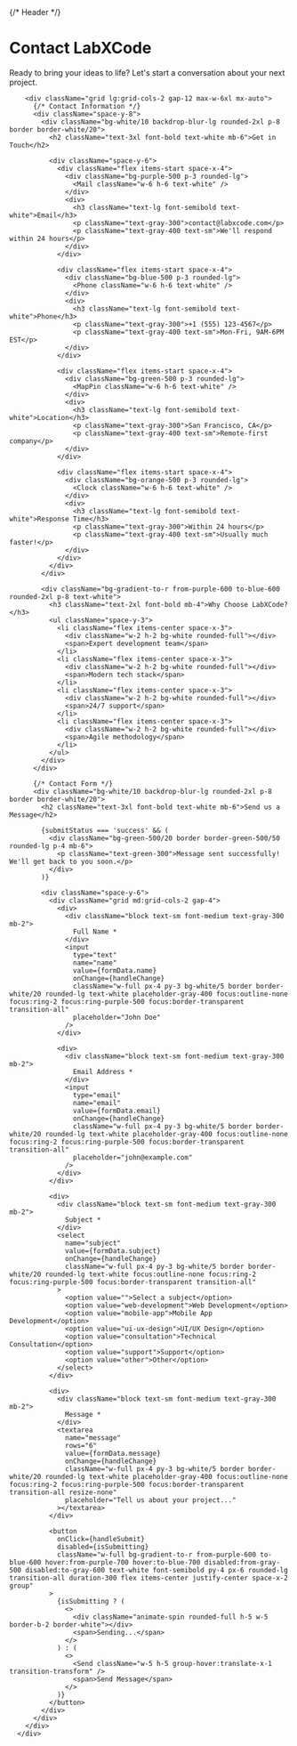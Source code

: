   <div className="container  mx-auto px-4 py-16">
        {/* Header */}
        <div className="text-center mb-16 bg-amber-500 top-0">
          <h1 className="text-5xl font-bold text-white mb-4">
            Contact <span className="text-purple-400">LabXCode</span>
          </h1>
          <p className="text-xl text-gray-300 max-w-2xl mx-auto">
            Ready to bring your ideas to life? Let's start a conversation about your next project.
          </p>
        </div>

        <div className="grid lg:grid-cols-2 gap-12 max-w-6xl mx-auto">
          {/* Contact Information */}
          <div className="space-y-8">
            <div className="bg-white/10 backdrop-blur-lg rounded-2xl p-8 border border-white/20">
              <h2 className="text-3xl font-bold text-white mb-6">Get in Touch</h2>
              
              <div className="space-y-6">
                <div className="flex items-start space-x-4">
                  <div className="bg-purple-500 p-3 rounded-lg">
                    <Mail className="w-6 h-6 text-white" />
                  </div>
                  <div>
                    <h3 className="text-lg font-semibold text-white">Email</h3>
                    <p className="text-gray-300">contact@labxcode.com</p>
                    <p className="text-gray-400 text-sm">We'll respond within 24 hours</p>
                  </div>
                </div>

                <div className="flex items-start space-x-4">
                  <div className="bg-blue-500 p-3 rounded-lg">
                    <Phone className="w-6 h-6 text-white" />
                  </div>
                  <div>
                    <h3 className="text-lg font-semibold text-white">Phone</h3>
                    <p className="text-gray-300">+1 (555) 123-4567</p>
                    <p className="text-gray-400 text-sm">Mon-Fri, 9AM-6PM EST</p>
                  </div>
                </div>

                <div className="flex items-start space-x-4">
                  <div className="bg-green-500 p-3 rounded-lg">
                    <MapPin className="w-6 h-6 text-white" />
                  </div>
                  <div>
                    <h3 className="text-lg font-semibold text-white">Location</h3>
                    <p className="text-gray-300">San Francisco, CA</p>
                    <p className="text-gray-400 text-sm">Remote-first company</p>
                  </div>
                </div>

                <div className="flex items-start space-x-4">
                  <div className="bg-orange-500 p-3 rounded-lg">
                    <Clock className="w-6 h-6 text-white" />
                  </div>
                  <div>
                    <h3 className="text-lg font-semibold text-white">Response Time</h3>
                    <p className="text-gray-300">Within 24 hours</p>
                    <p className="text-gray-400 text-sm">Usually much faster!</p>
                  </div>
                </div>
              </div>
            </div>

            <div className="bg-gradient-to-r from-purple-600 to-blue-600 rounded-2xl p-8 text-white">
              <h3 className="text-2xl font-bold mb-4">Why Choose LabXCode?</h3>
              <ul className="space-y-3">
                <li className="flex items-center space-x-3">
                  <div className="w-2 h-2 bg-white rounded-full"></div>
                  <span>Expert development team</span>
                </li>
                <li className="flex items-center space-x-3">
                  <div className="w-2 h-2 bg-white rounded-full"></div>
                  <span>Modern tech stack</span>
                </li>
                <li className="flex items-center space-x-3">
                  <div className="w-2 h-2 bg-white rounded-full"></div>
                  <span>24/7 support</span>
                </li>
                <li className="flex items-center space-x-3">
                  <div className="w-2 h-2 bg-white rounded-full"></div>
                  <span>Agile methodology</span>
                </li>
              </ul>
            </div>
          </div>

          {/* Contact Form */}
          <div className="bg-white/10 backdrop-blur-lg rounded-2xl p-8 border border-white/20">
            <h2 className="text-3xl font-bold text-white mb-6">Send us a Message</h2>
            
            {submitStatus === 'success' && (
              <div className="bg-green-500/20 border border-green-500/50 rounded-lg p-4 mb-6">
                <p className="text-green-300">Message sent successfully! We'll get back to you soon.</p>
              </div>
            )}
            
            <div className="space-y-6">
              <div className="grid md:grid-cols-2 gap-4">
                <div>
                  <div className="block text-sm font-medium text-gray-300 mb-2">
                    Full Name *
                  </div>
                  <input
                    type="text"
                    name="name"
                    value={formData.name}
                    onChange={handleChange}
                    className="w-full px-4 py-3 bg-white/5 border border-white/20 rounded-lg text-white placeholder-gray-400 focus:outline-none focus:ring-2 focus:ring-purple-500 focus:border-transparent transition-all"
                    placeholder="John Doe"
                  />
                </div>
                
                <div>
                  <div className="block text-sm font-medium text-gray-300 mb-2">
                    Email Address *
                  </div>
                  <input
                    type="email"
                    name="email"
                    value={formData.email}
                    onChange={handleChange}
                    className="w-full px-4 py-3 bg-white/5 border border-white/20 rounded-lg text-white placeholder-gray-400 focus:outline-none focus:ring-2 focus:ring-purple-500 focus:border-transparent transition-all"
                    placeholder="john@example.com"
                  />
                </div>
              </div>

              <div>
                <div className="block text-sm font-medium text-gray-300 mb-2">
                  Subject *
                </div>
                <select
                  name="subject"
                  value={formData.subject}
                  onChange={handleChange}
                  className="w-full px-4 py-3 bg-white/5 border border-white/20 rounded-lg text-white focus:outline-none focus:ring-2 focus:ring-purple-500 focus:border-transparent transition-all"
                >
                  <option value="">Select a subject</option>
                  <option value="web-development">Web Development</option>
                  <option value="mobile-app">Mobile App Development</option>
                  <option value="ui-ux-design">UI/UX Design</option>
                  <option value="consultation">Technical Consultation</option>
                  <option value="support">Support</option>
                  <option value="other">Other</option>
                </select>
              </div>

              <div>
                <div className="block text-sm font-medium text-gray-300 mb-2">
                  Message *
                </div>
                <textarea
                  name="message"
                  rows="6"
                  value={formData.message}
                  onChange={handleChange}
                  className="w-full px-4 py-3 bg-white/5 border border-white/20 rounded-lg text-white placeholder-gray-400 focus:outline-none focus:ring-2 focus:ring-purple-500 focus:border-transparent transition-all resize-none"
                  placeholder="Tell us about your project..."
                ></textarea>
              </div>

              <button
                onClick={handleSubmit}
                disabled={isSubmitting}
                className="w-full bg-gradient-to-r from-purple-600 to-blue-600 hover:from-purple-700 hover:to-blue-700 disabled:from-gray-500 disabled:to-gray-600 text-white font-semibold py-4 px-6 rounded-lg transition-all duration-300 flex items-center justify-center space-x-2 group"
              >
                {isSubmitting ? (
                  <>
                    <div className="animate-spin rounded-full h-5 w-5 border-b-2 border-white"></div>
                    <span>Sending...</span>
                  </>
                ) : (
                  <>
                    <Send className="w-5 h-5 group-hover:translate-x-1 transition-transform" />
                    <span>Send Message</span>
                  </>
                )}
              </button>
            </div>
          </div>
        </div>
      </div>